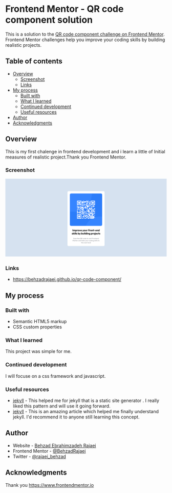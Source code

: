 # Frontend Mentor - QR code component solution

This is a solution to the [QR code component challenge on Frontend Mentor](https://www.frontendmentor.io/challenges/qr-code-component-iux_sIO_H). Frontend Mentor challenges help you improve your coding skills by building realistic projects. 

## Table of contents

- [Overview](#overview)
  - [Screenshot](#screenshot)
  - [Links](#links)
- [My process](#my-process)
  - [Built with](#built-with)
  - [What I learned](#what-i-learned)
  - [Continued development](#continued-development)
  - [Useful resources](#useful-resources)
- [Author](#author)
- [Acknowledgments](#acknowledgments)



## Overview

This is my first chalenge in frontend development and i learn a little of Initial measures of realistic project.Thank you Frontend Mentor.

### Screenshot

![](./Screenshot%202024-11-30%20at%2020-09-17%20Frontend%20Mentor%20QR%20code%20componen.png)

### Links

- https://behzadrajaei.github.io/qr-code-component/

## My process

### Built with

- Semantic HTML5 markup
- CSS custom properties



### What I learned

This project was simple for me.



### Continued development

I will focuse on a css framework and javascript.



### Useful resources

- [jekyll](https://jekyllrb.com) - This helped me for jekyll that is a static site generator . I really liked this pattern and will use it going forward.
- [jekyll](https://www.youtube.com/watch?v=fqFjuX4VZmU) - This is an amazing article which helped me finally understand jekyll. I'd recommend it to anyone still learning this concept.



## Author

- Website - [Behzad Ebrahimzadeh Rajaei]()
- Frontend Mentor - [@BehzadRajaei](https://www.frontendmentor.io/profile/BehzadRajaei)
- Twitter - [@rajaei_behzad](https://www.twitter.com/rajaei_behzad)


## Acknowledgments

Thank you https://www.frontendmentor.io

